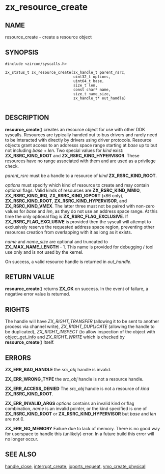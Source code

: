 # zx_resource_create

## NAME

resource_create - create a resource object

## SYNOPSIS

```
#include <zircon/syscalls.h>

zx_status_t zx_resource_create(zx_handle_t parent_rsrc,
                               uint32_t options,
                               uint64_t base,
                               size_t len,
                               const char* name,
                               size_t name_size,
                               zx_handle_t* out_handle)


```

## DESCRIPTION

**resource_create**() creates an resource object for use with other DDK
syscalls. Resources are typically handed out to bus drivers and rarely need to
be interacted with directly by drivers using driver protocols. Resource objects
grant access to an addresss space range starting at *base* up to but not
including *base* + *len*. Two special values for *kind* exist:
**ZX_RSRC_KIND_ROOT** and **ZX_RSRC_KIND_HYPERVISOR**. These resources have no
range associated with them and are used as a privilege check.

*parent_rsrc* must be a handle to a resource of *kind* **ZX_RSRC_KIND_ROOT**.

*options* must specify which kind of resource to create and may contain optional
flags. Valid kinds of resources are **ZX_RSRC_KIND_MMIO**, **ZX_RSRC_KIND_IRQ**,
**ZX_RSRC_KIND_IOPORT** (x86 only), **ZX_RSRC_KIND_ROOT**,
**ZX_RSRC_KIND_HYPERVISOR**, and **ZX_RSRC_KIND_VMEX**.
The latter three must not be paired with non-zero values for *base* and *len*,
as they do not use an address space range.
At this time the only optional flag is **ZX_RSRC_FLAG_EXCLUSIVE**. If
**ZX_RSRC_FLAG_EXCLUSIVE** is provided then the syscall will attempt to
exclusively reserve the requested address space region, preventing other
resources creation from overlapping with it as long as it exists.

*name* and *name_size* are optional and truncated to **ZX_MAX_NAME_LENGTH** - 1.
This name is provided for debugging / tool use only and is not used by the
kernel.

On success, a valid resource handle is returned in *out_handle*.

## RETURN VALUE

**resource_create**() returns **ZX_OK** on success. In the event of failure, a
negative error value is returned.

## RIGHTS

The handle will have *ZX_RIGHT_TRANSFER* (allowing it to be sent to another
process via channel write), *ZX_RIGHT_DUPLICATE* (allowing the handle to be
duplicated), *ZX_RIGHT_INSPECT* (to allow inspection of the object with
[object_get_info](object_get_info.md) and *ZX_RIGHT_WRITE* which is checked by
**resource_create**() itself.

## ERRORS

**ZX_ERR_BAD_HANDLE** the *src_obj* handle is invalid.

**ZX_ERR_WRONG_TYPE** the *src_obj* handle is not a resource handle.

**ZX_ERR_ACCESS_DENIED** The *src_obj* handle is not a resource of *kind*
**ZX_RSRC_KIND_ROOT**.

**ZX_ERR_INVALID_ARGS** *options* contains an invalid kind or flag combination,
*name* is an invalid pointer, or the kind specified is one of
**ZX_RSRC_KIND_ROOT** or **ZX_RSRC_KIND_HYPERVISOR** but *base* and *len* are
not 0.

**ZX_ERR_NO_MEMORY** Failure due to lack of memory. There is no good way for
userspace to handle this (unlikely) error. In a future build this error will no
longer occur.

## SEE ALSO

[handle_close](handle_close.md), [interrupt_create](interrupt_create.md),
[ioports_requeat](ioports_request.md),
[vmo_create_physical](vmo_create_physical.md)

